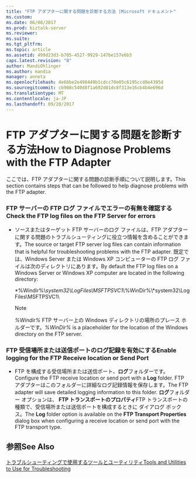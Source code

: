 ```yaml
---
title: "FTP アダプターに関する問題を診断する方法 |Microsoft ドキュメント"
ms.custom: 
ms.date: 06/08/2017
ms.prod: biztalk-server
ms.reviewer: 
ms.suite: 
ms.tgt_pltfrm: 
ms.topic: article
ms.assetid: 499d23d3-b705-4527-9929-147be157e6b3
caps.latest.revision: "8"
author: MandiOhlinger
ms.author: mandia
manager: anneta
ms.openlocfilehash: 4e66be2e498449b1cdcc70e05c6195ccd8e4395d
ms.sourcegitcommit: cb908c540d8f1a692d01dc8f313e16cb4b4e696d
ms.translationtype: MT
ms.contentlocale: ja-JP
ms.lasthandoff: 09/20/2017
---
```

# <a name="how-to-diagnose-problems-with-the-ftp-adapter"></a><span data-ttu-id="ab259-102">FTP アダプターに関する問題を診断する方法</span><span class="sxs-lookup"><span data-stu-id="ab259-102">How to Diagnose Problems with the FTP Adapter</span></span>
<span data-ttu-id="ab259-103">ここでは、FTP アダプターに関する問題の診断手順について説明します。</span><span class="sxs-lookup"><span data-stu-id="ab259-103">This section contains steps that can be followed to help diagnose problems with the FTP adapter.</span></span>  
  
### <a name="check-the-ftp-log-files-on-the-ftp-server-for-errors"></a><span data-ttu-id="ab259-104">FTP サーバーの FTP ログ ファイルでエラーの有無を確認する</span><span class="sxs-lookup"><span data-stu-id="ab259-104">Check the FTP log files on the FTP Server for errors</span></span>  
  
-   <span data-ttu-id="ab259-105">ソースまたはターゲット FTP サーバーのログ ファイルは、FTP アダプターに関する問題のトラブルシューティングに役立つ情報を含めることができます。</span><span class="sxs-lookup"><span data-stu-id="ab259-105">The source or target FTP server log files can contain information that is helpful for troubleshooting problems with the FTP adapter.</span></span> <span data-ttu-id="ab259-106">既定では、Windows Server または Windows XP コンピューターの FTP ログ ファイルは次のディレクトリにあります。</span><span class="sxs-lookup"><span data-stu-id="ab259-106">By default the FTP log files on a Windows Server or Windows XP computer are located in the following directory:</span></span>  
  
     <span data-ttu-id="ab259-107">*%Windir%\\*system32\LogFiles\MSFTPSVC1\\</span><span class="sxs-lookup"><span data-stu-id="ab259-107">*%WinDir%\\*system32\LogFiles\MSFTPSVC1\\</span></span>  
  
    > [!NOTE]
    >  <span data-ttu-id="ab259-108">*%Windir%* FTP サーバー上の Windows ディレクトリの場所のプレース ホルダーです。</span><span class="sxs-lookup"><span data-stu-id="ab259-108">*%WinDir%* is a placeholder for the location of the Windows directory on the FTP server.</span></span>  
  
### <a name="enable-logging-for-the-ftp-receive-location-or-send-port"></a><span data-ttu-id="ab259-109">FTP 受信場所または送信ポートのログ記録を有効にする</span><span class="sxs-lookup"><span data-stu-id="ab259-109">Enable logging for the FTP Receive location or Send Port</span></span>  
  
-   <span data-ttu-id="ab259-110">FTP を構成する受信場所または送信ポート、**ログ**フォルダーです。</span><span class="sxs-lookup"><span data-stu-id="ab259-110">Configure the FTP receive location or send port with a **Log** folder.</span></span> <span data-ttu-id="ab259-111">FTP アダプターはこのフォルダーに詳細なログ記録情報を保存します。</span><span class="sxs-lookup"><span data-stu-id="ab259-111">The FTP adapter will save detailed logging information to this folder.</span></span> <span data-ttu-id="ab259-112">**ログ**フォルダー オプションは、 **FTP トランスポートのプロパティ**FTP トランスポートの種類で、受信場所または送信ポートを構成するときに ダイアログ ボックス。</span><span class="sxs-lookup"><span data-stu-id="ab259-112">The **Log** folder option is available on the **FTP Transport Properties** dialog box when configuring a receive location or send port with the FTP transport type.</span></span>  
  
## <a name="see-also"></a><span data-ttu-id="ab259-113">参照</span><span class="sxs-lookup"><span data-stu-id="ab259-113">See Also</span></span>  
 [<span data-ttu-id="ab259-114">トラブルシューティングで使用するツールとユーティリティ</span><span class="sxs-lookup"><span data-stu-id="ab259-114">Tools and Utilities to Use for Troubleshooting</span></span>](../core/tools-and-utilities-to-use-for-troubleshooting.md)